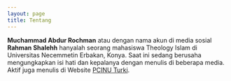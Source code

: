 ```yaml
---
layout: page
title: Tentang
---
```


**Muchammad Abdur Rochman** atau dengan nama akun di media sosial **Rahman Shalehh** hanyalah seorang mahasiswa Theology Islam di Universitas Necemmetin Erbakan, Konya. Saat ini sedang berusaha mengungkapkan isi hati dan kepalanya dengan menulis di beberapa media. Aktif juga menulis di Website [PCINU Turki](https://www.pcinuturki.org/).
